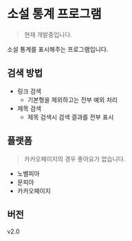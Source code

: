 # 소설 통계 프로그램

> 현재 개발중입니다.

소설 통계를 표시해주는 프로그램입니다.

## 검색 방법

- 링크 검색
  - 기본형을 제외하고는 전부 예외 처리
- 제목 검색
  - 제목 검색시 검색 결과를 전부 표시

## 플랫폼

> 카카오페이지의 경우 좋아요가 없습니다.

- 노벨피아
- 문피아
- 카카오페이지

## 버전

v2.0